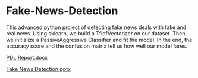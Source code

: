 # Fake-News-Detection
This advanced python project of detecting fake news deals with fake and real news. Using sklearn, we build a TfidfVectorizer on our dataset. Then, we initialize a PassiveAggressive Classifier and fit the model. In the end, the accuracy score and the confusion matrix tell us how well our model fares.

[PDL Report.docx](https://github.com/harshavallamkonda/Fake-New-Detection/files/8889201/PDL.Report.docx)

[Fake News Detection.pptx](https://github.com/harshavallamkonda/Fake-New-Detection/files/8889202/Fake.News.Detection.pptx)
